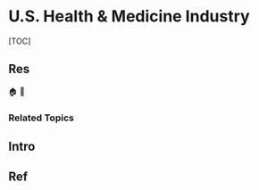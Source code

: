 # U.S. Health & Medicine Industry

[TOC]



## Res
🏠 
🚧 


### Related Topics



## Intro



## Ref
